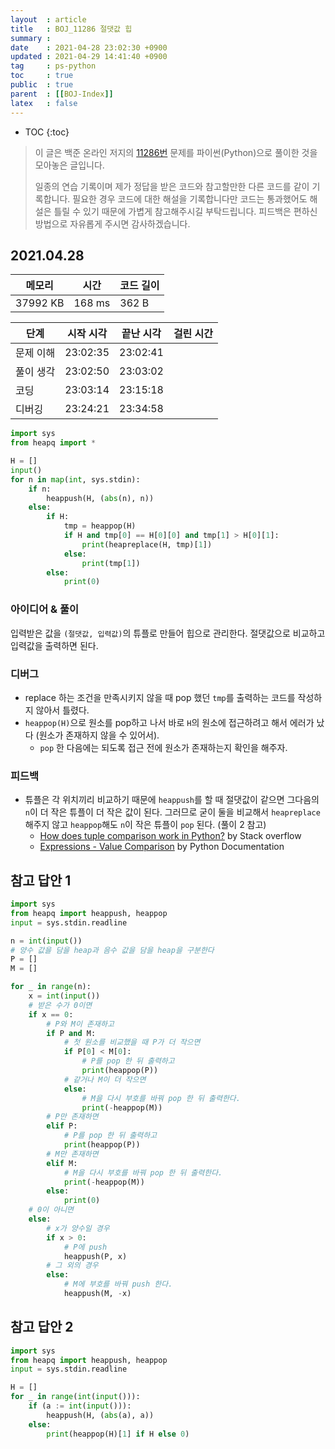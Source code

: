 ```yaml
---
layout  : article
title   : BOJ_11286 절댓값 힙
summary : 
date    : 2021-04-28 23:02:30 +0900
updated : 2021-04-29 14:41:40 +0900
tag     : ps-python
toc     : true
public  : true
parent  : [[BOJ-Index]]
latex   : false
---
```

* TOC
{:toc}

> 이 글은 백준 온라인 저지의 [11286번](https://www.acmicpc.net/problem/11286) 문제를 파이썬(Python)으로 풀이한 것을 모아놓은 글입니다.
>
> 일종의 연습 기록이며 제가 정답을 받은 코드와 참고할만한 다른 코드를 같이 기록합니다. 필요한 경우 코드에 대한 해설을 기록합니다만 코드는 통과했어도 해설은 틀릴 수 있기 때문에 가볍게 참고해주시길 부탁드립니다. 피드백은 편하신 방법으로 자유롭게 주시면 감사하겠습니다.

## 2021.04.28

| 메모리    | 시간   | 코드 길이 |
| --------- | -----  | --------- |
| 37992 KB  | 168 ms | 362 B     |

| 단계      | 시작 시각 | 끝난 시각 | 걸린 시간 |
| --------- | --------- | --------- | --------- |
| 문제 이해 | 23:02:35  | 23:02:41  |           |
| 풀이 생각 | 23:02:50  | 23:03:02  |           |
| 코딩      | 23:03:14  | 23:15:18  |           |
| 디버깅    | 23:24:21  | 23:34:58  |           |

```python
import sys
from heapq import *

H = []
input()
for n in map(int, sys.stdin):
    if n:
        heappush(H, (abs(n), n))
    else:
        if H:
            tmp = heappop(H)
            if H and tmp[0] == H[0][0] and tmp[1] > H[0][1]:
                print(heapreplace(H, tmp)[1])
            else:
                print(tmp[1])
        else:
            print(0)
```

### 아이디어 & 풀이

입력받은 값을 `(절댓값, 입력값)`의 튜플로 만들어 힙으로 관리한다. 절댓값으로 비교하고 입력값을 출력하면 된다.

### 디버그

* replace 하는 조건을 만족시키지 않을 때 pop 했던 `tmp`를 출력하는 코드를 작성하지 않아서 틀렸다.
* `heappop(H)`으로 원소를 pop하고 나서 바로 `H`의 원소에 접근하려고 해서 에러가 났다 (원소가 존재하지 않을 수 있어서).
    * `pop` 한 다음에는 되도록 접근 전에 원소가 존재하는지 확인을 해주자.

### 피드백

* 튜플은 각 위치끼리 비교하기 때문에 `heappush`를 할 때 절댓값이 같으면 그다음의 `n`이 더 작은 튜플이 더 작은 값이 된다. 그러므로 굳이 둘을 비교해서 `heapreplace` 해주지 않고 `heappop`해도 `n`이 작은 튜플이 `pop` 된다. (풀이 2 참고)
    * [How does tuple comparison work in Python?](https://stackoverflow.com/questions/5292303/how-does-tuple-comparison-work-in-python) by Stack overflow
    * [Expressions - Value Comparison](https://docs.python.org/3/reference/expressions.html#value-comparisons) by Python Documentation

## 참고 답안 1

```python
import sys
from heapq import heappush, heappop
input = sys.stdin.readline

n = int(input())
# 양수 값을 담을 heap과 음수 값을 담을 heap을 구분한다
P = []
M = []

for _ in range(n):
    x = int(input())
    # 받은 수가 0이면
    if x == 0:
        # P와 M이 존재하고
        if P and M:
            # 첫 원소를 비교했을 때 P가 더 작으면
            if P[0] < M[0]:
                # P를 pop 한 뒤 출력하고
                print(heappop(P))
            # 같거나 M이 더 작으면
            else:
                # M을 다시 부호를 바꿔 pop 한 뒤 출력한다.
                print(-heappop(M))
        # P만 존재하면
        elif P:
            # P를 pop 한 뒤 출력하고
            print(heappop(P))
        # M만 존재하면
        elif M:
            # M을 다시 부호를 바꿔 pop 한 뒤 출력한다.
            print(-heappop(M))
        else:
            print(0)
    # 0이 아니면
    else:
        # x가 양수일 경우
        if x > 0:
            # P에 push
            heappush(P, x)
        # 그 외의 경우
        else:
            # M에 부호를 바꿔 push 한다.
            heappush(M, -x)
```

## 참고 답안 2

```python
import sys
from heapq import heappush, heappop
input = sys.stdin.readline

H = []
for _ in range(int(input())):
    if (a := int(input())):
        heappush(H, (abs(a), a))
    else:
        print(heappop(H)[1] if H else 0)
```

